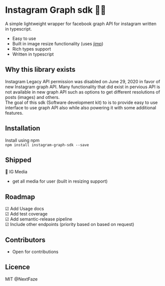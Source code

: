# Instagram Graph sdk 🤳✨

A simple lightweight wrapper for facebook graph API for instagram written in typescript.

- Easy to use
- Built in image resize functionality (uses [jimp](https://www.npmjs.com/package/jimp))
- Rich types support
- Written in typescript

## Why this library exists

Instagram Legacy API permission was disabled on June 29, 2020 in favor of new Instagram graph API. Many functionality that did exist in pervious API is not available in new graph API such as options to get different resolutions of posts (images) and others. </br>
The goal of this sdk (Software development kit) to is to provide easy to use interface to use graph API also while also powering it with some additional features.

## Installation

Install using npm
</br >
`npm install instagram-graph-sdk --save`

## Shipped

🚀&nbsp;IG Media

- get all media for user (built in resizing support)

## Roadmap

☑&nbsp;Add Usage docs </br>
☑&nbsp;Add test coverage </br>
☑&nbsp;Add semantic-release pipeline </br>
☑&nbsp;Include other endpoints (priority based on based on request) </br>

## Contributors

- Open for contributions

## Licence

MIT @NextFaze
